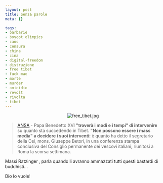 ```yaml
--- 
layout: post
title: Senza parole
meta: {}

tags: 
- barbarie
- boycot olimpics
- caos
- censura
- china
- cina
- digital-freedom
- distruzione
- free tibet
- fuck mao
- morte
- murder
- omicidio
- revolt
- rivolta
- tibet
---
```

<center>
<img src='http://www.lastknight.com/download//free_tibet.jpg' alt='free_tibet.jpg' />
</center>  
  
> [ANSA](http://www.ansa.it/opencms/export/site/notizie/rubriche/daassociare/visualizza_new.html_41097407.html) - Papa Benedetto XVI **"troverà i modi e i tempi" di intervenire** su quanto sta succedendo in Tibet. **"Non possono essere i mass media" a decidere i suoi interventi**: è quanto ha detto il segretario della Cei, mons. Giuseppe Betori, in una conferenza stampa conclusiva del Consiglio permanente dei vescovi italiani, riunitosi a Roma la scorsa settimana.  
  
Massì Ratzinger , parla quando li avranno ammazzati tutti questi bastardi di buddhisti...  
  
Dio lo vuole!  
  
 
